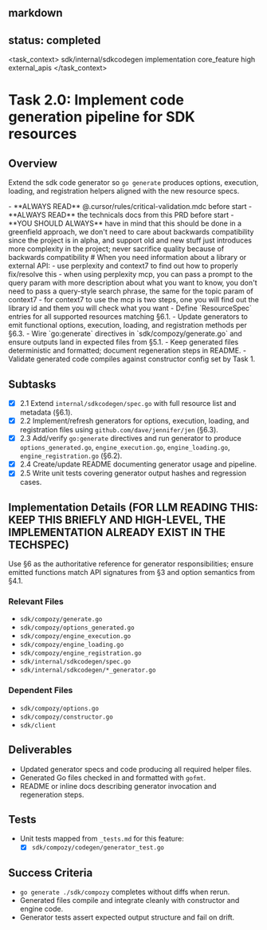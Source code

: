 
## markdown

## status: completed

<task_context>
<domain>sdk/internal/sdkcodegen</domain>
<type>implementation</type>
<scope>core_feature</scope>
<complexity>high</complexity>
<dependencies>external_apis</dependencies>
</task_context>

# Task 2.0: Implement code generation pipeline for SDK resources

## Overview

Extend the sdk code generator so `go generate` produces options, execution, loading, and registration helpers aligned with the new resource specs.

<critical>
- **ALWAYS READ** @.cursor/rules/critical-validation.mdc before start
- **ALWAYS READ** the technicals docs from this PRD before start
- **YOU SHOULD ALWAYS** have in mind that this should be done in a greenfield approach, we don't need to care about backwards compatibility since the project is in alpha, and support old and new stuff just introduces more complexity in the project; never sacrifice quality because of backwards compatibility
</critical>

<research>
# When you need information about a library or external API:
- use perplexity and context7 to find out how to properly fix/resolve this
- when using perplexity mcp, you can pass a prompt to the query param with more description about what you want to know, you don't need to pass a query-style search phrase, the same for the topic param of context7
- for context7 to use the mcp is two steps, one you will find out the library id and them you will check what you want
</research>

<requirements>
- Define `ResourceSpec` entries for all supported resources matching §6.1.
- Update generators to emit functional options, execution, loading, and registration methods per §6.3.
- Wire `go:generate` directives in `sdk/compozy/generate.go` and ensure outputs land in expected files from §5.1.
- Keep generated files deterministic and formatted; document regeneration steps in README.
- Validate generated code compiles against constructor config set by Task 1.
</requirements>

## Subtasks

- [x] 2.1 Extend `internal/sdkcodegen/spec.go` with full resource list and metadata (§6.1).
- [x] 2.2 Implement/refresh generators for options, execution, loading, and registration files using `github.com/dave/jennifer/jen` (§6.3).
- [x] 2.3 Add/verify `go:generate` directives and run generator to produce `options_generated.go`, `engine_execution.go`, `engine_loading.go`, `engine_registration.go` (§6.2).
- [x] 2.4 Create/update README documenting generator usage and pipeline.
- [x] 2.5 Write unit tests covering generator output hashes and regression cases.

## Implementation Details (**FOR LLM READING THIS: KEEP THIS BRIEFLY AND HIGH-LEVEL, THE IMPLEMENTATION ALREADY EXIST IN THE TECHSPEC**)

Use §6 as the authoritative reference for generator responsibilities; ensure emitted functions match API signatures from §3 and option semantics from §4.1.

### Relevant Files

- `sdk/compozy/generate.go`
- `sdk/compozy/options_generated.go`
- `sdk/compozy/engine_execution.go`
- `sdk/compozy/engine_loading.go`
- `sdk/compozy/engine_registration.go`
- `sdk/internal/sdkcodegen/spec.go`
- `sdk/internal/sdkcodegen/*_generator.go`

### Dependent Files

- `sdk/compozy/options.go`
- `sdk/compozy/constructor.go`
- `sdk/client`

## Deliverables

- Updated generator specs and code producing all required helper files.
- Generated Go files checked in and formatted with `gofmt`.
- README or inline docs describing generator invocation and regeneration steps.

## Tests

- Unit tests mapped from `_tests.md` for this feature:
  - [x] `sdk/compozy/codegen/generator_test.go`

## Success Criteria

- `go generate ./sdk/compozy` completes without diffs when rerun.
- Generated files compile and integrate cleanly with constructor and engine code.
- Generator tests assert expected output structure and fail on drift.
